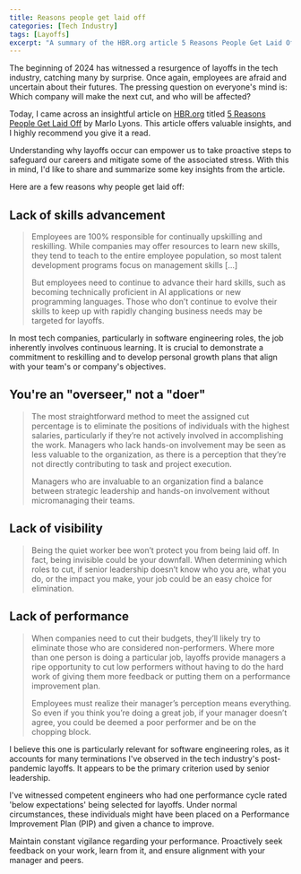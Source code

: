 ```yaml
---
title: Reasons people get laid off
categories: [Tech Industry]
tags: [Layoffs]
excerpt: "A summary of the HBR.org article 5 Reasons People Get Laid Off, by Marlo Lyons."
---
```


The beginning of 2024 has witnessed a resurgence of layoffs in the tech industry, catching many by surprise. Once again, employees are afraid and uncertain about their futures. The pressing question on everyone's mind is: Which company will make the next cut, and who will be affected?

Today, I came across an insightful article on [HBR.org](https://hbr.org) titled [5 Reasons People Get Laid Off](https://hbr.org/2024/01/5-reasons-people-get-laid-off) by Marlo Lyons. This article offers valuable insights, and I highly recommend you give it a read.

Understanding why layoffs occur can empower us to take proactive steps to safeguard our careers and mitigate some of the associated stress. With this in mind, I'd like to share and summarize some key insights from the article.

Here are a few reasons why people get laid off:

## Lack of skills advancement

> Employees are 100% responsible for continually upskilling and reskilling. While companies may offer resources to learn new skills, they tend to teach to the entire employee population, so most talent development programs focus on management skills [...]
> 
> But employees need to continue to advance their hard skills, such as becoming technically proficient in AI applications or new programming languages. Those who don’t continue to evolve their skills to keep up with rapidly changing business needs may be targeted for layoffs.

In most tech companies, particularly in software engineering roles, the job inherently involves continuous learning. It is crucial to demonstrate a commitment to reskilling and to develop personal growth plans that align with your team's or company's objectives.

## You're an "overseer," not a "doer"

> The most straightforward method to meet the assigned cut percentage is to eliminate the positions of individuals with the highest salaries, particularly if they’re not actively involved in accomplishing the work. Managers who lack hands-on involvement may be seen as less valuable to the organization, as there is a perception that they’re not directly contributing to task and project execution.
> 
> Managers who are invaluable to an organization find a balance between strategic leadership and hands-on involvement without micromanaging their teams.

## Lack of visibility

> Being the quiet worker bee won’t protect you from being laid off. In fact, being invisible could be your downfall. When determining which roles to cut, if senior leadership doesn’t know who you are, what you do, or the impact you make, your job could be an easy choice for elimination.

## Lack of performance

> When companies need to cut their budgets, they’ll likely try to eliminate those who are considered non-performers. Where more than one person is doing a particular job, layoffs provide managers a ripe opportunity to cut low performers without having to do the hard work of giving them more feedback or putting them on a performance improvement plan.
> 
> Employees must realize their manager’s perception means everything. So even if you think you’re doing a great job, if your manager doesn’t agree, you could be deemed a poor performer and be on the chopping block.

I believe this one is particularly relevant for software engineering roles, as it accounts for many terminations I've observed in the tech industry's post-pandemic layoffs. It appears to be the primary criterion used by senior leadership.

I've witnessed competent engineers who had one performance cycle rated 'below expectations' being selected for layoffs. Under normal circumstances, these individuals might have been placed on a Performance Improvement Plan (PIP) and given a chance to improve.

Maintain constant vigilance regarding your performance. Proactively seek feedback on your work, learn from it, and ensure alignment with your manager and peers.